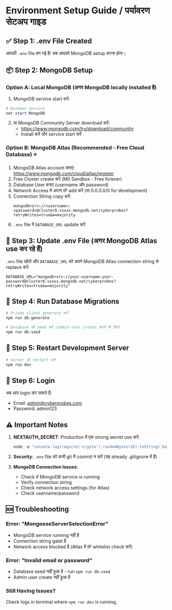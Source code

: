 # Environment Setup Guide / पर्यावरण सेटअप गाइड

## ✅ Step 1: .env File Created
आपकी `.env` file बन गई है! अब आपको MongoDB setup करना होगा।

## 📦 Step 2: MongoDB Setup

### Option A: Local MongoDB (अगर MongoDB locally installed है)

1. MongoDB service start करें:
```powershell
# Windows Service
net start MongoDB
```

2. या MongoDB Community Server download करें:
   - https://www.mongodb.com/try/download/community
   - Install करें और service start करें

### Option B: MongoDB Atlas (Recommended - Free Cloud Database) ⭐

1. MongoDB Atlas account बनाएं: https://www.mongodb.com/cloud/atlas/register
2. Free Cluster create करें (M0 Sandbox - Free forever)
3. Database User बनाएं (username और password)
4. Network Access में अपना IP add करें (या 0.0.0.0/0 for development)
5. Connection String copy करें:
   ```
   mongodb+srv://<username>:<password>@cluster0.xxxxx.mongodb.net/cyberprobes?retryWrites=true&w=majority
   ```
6. `.env` file में `DATABASE_URL` update करें

## 🔧 Step 3: Update .env File (अगर MongoDB Atlas use कर रहे हैं)

`.env` file खोलें और `DATABASE_URL` को अपने MongoDB Atlas connection string से replace करें:

```env
DATABASE_URL="mongodb+srv://your-username:your-password@cluster0.xxxxx.mongodb.net/cyberprobes?retryWrites=true&w=majority"
```

## 🚀 Step 4: Run Database Migrations

```powershell
# Prisma client generate करें
npm run db:generate

# Database को seed करें (admin user create करने के लिए)
npm run db:seed
```

## 🎯 Step 5: Restart Development Server

```powershell
# Server को restart करें
npm run dev
```

## 🔐 Step 6: Login

अब आप login कर सकते हैं:
- Email: admin@cyberprobes.com
- Password: admin123

## ⚠️ Important Notes

1. **NEXTAUTH_SECRET**: Production में एक strong secret use करें:
   ```powershell
   node -e "console.log(require('crypto').randomBytes(32).toString('base64'))"
   ```

2. **Security**: `.env` file को कभी git में commit न करें (यह already .gitignore में है)

3. **MongoDB Connection Issues**: 
   - Check if MongoDB service is running
   - Verify connection string
   - Check network access settings (for Atlas)
   - Check username/password

## 🆘 Troubleshooting

### Error: "MongooseServerSelectionError"
- MongoDB service running नहीं है
- Connection string galat है
- Network access blocked है (Atlas में IP whitelist check करें)

### Error: "Invalid email or password"
- Database seed नहीं हुआ है - run `npm run db:seed`
- Admin user create नहीं हुआ है

### Still Having Issues?
Check logs in terminal where `npm run dev` is running.

